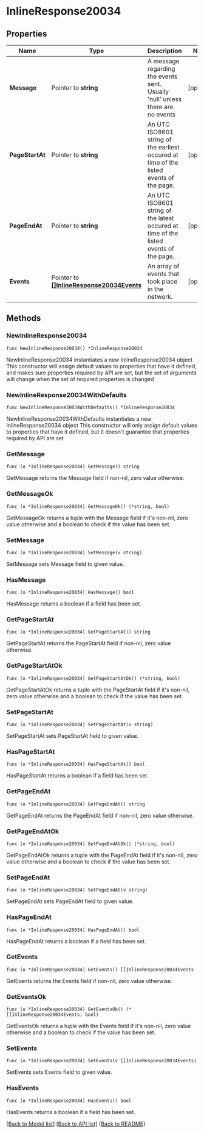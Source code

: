 # InlineResponse20034

## Properties

Name | Type | Description | Notes
------------ | ------------- | ------------- | -------------
**Message** | Pointer to **string** | A message regarding the events sent. Usually &#39;null&#39; unless there are no events | [optional] 
**PageStartAt** | Pointer to **string** | An UTC ISO8601 string of the earliest occured at time of the listed events of the page. | [optional] 
**PageEndAt** | Pointer to **string** | An UTC ISO8601 string of the latest occured at time of the listed events of the page. | [optional] 
**Events** | Pointer to [**[]InlineResponse20034Events**](InlineResponse20034Events.md) | An array of events that took place in the network. | [optional] 

## Methods

### NewInlineResponse20034

`func NewInlineResponse20034() *InlineResponse20034`

NewInlineResponse20034 instantiates a new InlineResponse20034 object
This constructor will assign default values to properties that have it defined,
and makes sure properties required by API are set, but the set of arguments
will change when the set of required properties is changed

### NewInlineResponse20034WithDefaults

`func NewInlineResponse20034WithDefaults() *InlineResponse20034`

NewInlineResponse20034WithDefaults instantiates a new InlineResponse20034 object
This constructor will only assign default values to properties that have it defined,
but it doesn't guarantee that properties required by API are set

### GetMessage

`func (o *InlineResponse20034) GetMessage() string`

GetMessage returns the Message field if non-nil, zero value otherwise.

### GetMessageOk

`func (o *InlineResponse20034) GetMessageOk() (*string, bool)`

GetMessageOk returns a tuple with the Message field if it's non-nil, zero value otherwise
and a boolean to check if the value has been set.

### SetMessage

`func (o *InlineResponse20034) SetMessage(v string)`

SetMessage sets Message field to given value.

### HasMessage

`func (o *InlineResponse20034) HasMessage() bool`

HasMessage returns a boolean if a field has been set.

### GetPageStartAt

`func (o *InlineResponse20034) GetPageStartAt() string`

GetPageStartAt returns the PageStartAt field if non-nil, zero value otherwise.

### GetPageStartAtOk

`func (o *InlineResponse20034) GetPageStartAtOk() (*string, bool)`

GetPageStartAtOk returns a tuple with the PageStartAt field if it's non-nil, zero value otherwise
and a boolean to check if the value has been set.

### SetPageStartAt

`func (o *InlineResponse20034) SetPageStartAt(v string)`

SetPageStartAt sets PageStartAt field to given value.

### HasPageStartAt

`func (o *InlineResponse20034) HasPageStartAt() bool`

HasPageStartAt returns a boolean if a field has been set.

### GetPageEndAt

`func (o *InlineResponse20034) GetPageEndAt() string`

GetPageEndAt returns the PageEndAt field if non-nil, zero value otherwise.

### GetPageEndAtOk

`func (o *InlineResponse20034) GetPageEndAtOk() (*string, bool)`

GetPageEndAtOk returns a tuple with the PageEndAt field if it's non-nil, zero value otherwise
and a boolean to check if the value has been set.

### SetPageEndAt

`func (o *InlineResponse20034) SetPageEndAt(v string)`

SetPageEndAt sets PageEndAt field to given value.

### HasPageEndAt

`func (o *InlineResponse20034) HasPageEndAt() bool`

HasPageEndAt returns a boolean if a field has been set.

### GetEvents

`func (o *InlineResponse20034) GetEvents() []InlineResponse20034Events`

GetEvents returns the Events field if non-nil, zero value otherwise.

### GetEventsOk

`func (o *InlineResponse20034) GetEventsOk() (*[]InlineResponse20034Events, bool)`

GetEventsOk returns a tuple with the Events field if it's non-nil, zero value otherwise
and a boolean to check if the value has been set.

### SetEvents

`func (o *InlineResponse20034) SetEvents(v []InlineResponse20034Events)`

SetEvents sets Events field to given value.

### HasEvents

`func (o *InlineResponse20034) HasEvents() bool`

HasEvents returns a boolean if a field has been set.


[[Back to Model list]](../README.md#documentation-for-models) [[Back to API list]](../README.md#documentation-for-api-endpoints) [[Back to README]](../README.md)


